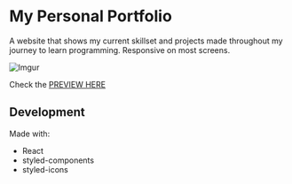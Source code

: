# My Personal Portfolio

A website that shows my current skillset and projects made throughout my journey to learn programming. Responsive on most screens.

![Imgur](https://i.imgur.com/1y06RXN.png)

Check the [PREVIEW HERE](https://bananabread08.github.io/portfolio/)

## Development
Made with:
- React
- styled-components
- styled-icons
